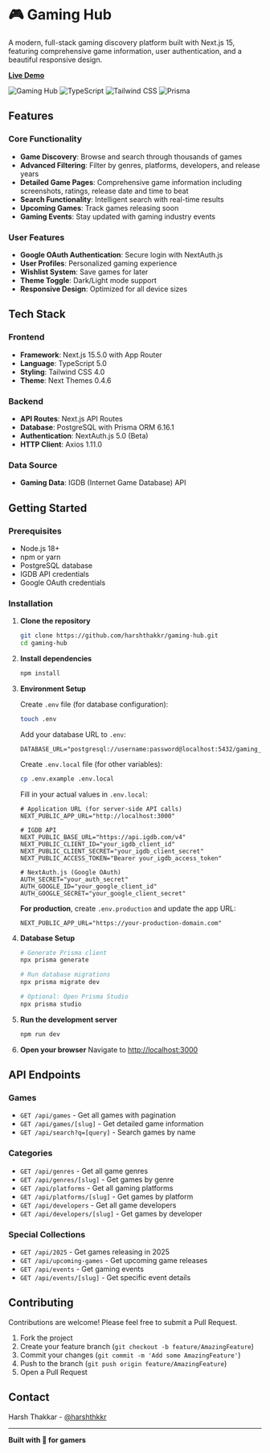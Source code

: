 # 🎮 Gaming Hub

A modern, full-stack gaming discovery platform built with Next.js 15, featuring comprehensive game information, user authentication, and a beautiful responsive design.

**[Live Demo](https://gaming-hub.harshthkkr.dev)**

![Gaming Hub](https://img.shields.io/badge/Next.js-15.5.0-black?style=for-the-badge&logo=next.js)
![TypeScript](https://img.shields.io/badge/TypeScript-5.0-blue?style=for-the-badge&logo=typescript)
![Tailwind CSS](https://img.shields.io/badge/Tailwind-4.0-38B2AC?style=for-the-badge&logo=tailwind-css)
![Prisma](https://img.shields.io/badge/Prisma-6.16.1-2D3748?style=for-the-badge&logo=prisma)

## Features

### Core Functionality

- **Game Discovery**: Browse and search through thousands of games
- **Advanced Filtering**: Filter by genres, platforms, developers, and release years
- **Detailed Game Pages**: Comprehensive game information including screenshots, ratings, release date and time to beat
- **Search Functionality**: Intelligent search with real-time results
- **Upcoming Games**: Track games releasing soon
- **Gaming Events**: Stay updated with gaming industry events

### User Features

- **Google OAuth Authentication**: Secure login with NextAuth.js
- **User Profiles**: Personalized gaming experience
- **Wishlist System**: Save games for later
- **Theme Toggle**: Dark/Light mode support
- **Responsive Design**: Optimized for all device sizes

## Tech Stack

### Frontend

- **Framework**: Next.js 15.5.0 with App Router
- **Language**: TypeScript 5.0
- **Styling**: Tailwind CSS 4.0
- **Theme**: Next Themes 0.4.6

### Backend

- **API Routes**: Next.js API Routes
- **Database**: PostgreSQL with Prisma ORM 6.16.1
- **Authentication**: NextAuth.js 5.0 (Beta)
- **HTTP Client**: Axios 1.11.0

### Data Source

- **Gaming Data**: IGDB (Internet Game Database) API

## Getting Started

### Prerequisites

- Node.js 18+
- npm or yarn
- PostgreSQL database
- IGDB API credentials
- Google OAuth credentials

### Installation

1. **Clone the repository**

   ```bash
   git clone https://github.com/harshthakkr/gaming-hub.git
   cd gaming-hub
   ```

2. **Install dependencies**

   ```bash
   npm install
   ```

3. **Environment Setup**

   Create `.env` file (for database configuration):

   ```bash
   touch .env
   ```

   Add your database URL to `.env`:

   ```env
   DATABASE_URL="postgresql://username:password@localhost:5432/gaming_hub"
   ```

   Create `.env.local` file (for other variables):

   ```bash
   cp .env.example .env.local
   ```

   Fill in your actual values in `.env.local`:

   ```env
   # Application URL (for server-side API calls)
   NEXT_PUBLIC_APP_URL="http://localhost:3000"

   # IGDB API
   NEXT_PUBLIC_BASE_URL="https://api.igdb.com/v4"
   NEXT_PUBLIC_CLIENT_ID="your_igdb_client_id"
   NEXT_PUBLIC_CLIENT_SECRET="your_igdb_client_secret"
   NEXT_PUBLIC_ACCESS_TOKEN="Bearer your_igdb_access_token"

   # NextAuth.js (Google OAuth)
   AUTH_SECRET="your_auth_secret"
   AUTH_GOOGLE_ID="your_google_client_id"
   AUTH_GOOGLE_SECRET="your_google_client_secret"
   ```

   **For production**, create `.env.production` and update the app URL:

   ```env
   NEXT_PUBLIC_APP_URL="https://your-production-domain.com"
   ```

4. **Database Setup**

   ```bash
   # Generate Prisma client
   npx prisma generate

   # Run database migrations
   npx prisma migrate dev

   # Optional: Open Prisma Studio
   npx prisma studio
   ```

5. **Run the development server**

   ```bash
   npm run dev
   ```

6. **Open your browser**
   Navigate to [http://localhost:3000](http://localhost:3000)

## API Endpoints

### Games

- `GET /api/games` - Get all games with pagination
- `GET /api/games/[slug]` - Get detailed game information
- `GET /api/search?q=[query]` - Search games by name

### Categories

- `GET /api/genres` - Get all game genres
- `GET /api/genres/[slug]` - Get games by genre
- `GET /api/platforms` - Get all gaming platforms
- `GET /api/platforms/[slug]` - Get games by platform
- `GET /api/developers` - Get all game developers
- `GET /api/developers/[slug]` - Get games by developer

### Special Collections

- `GET /api/2025` - Get games releasing in 2025
- `GET /api/upcoming-games` - Get upcoming game releases
- `GET /api/events` - Get gaming events
- `GET /api/events/[slug]` - Get specific event details

## Contributing

Contributions are welcome! Please feel free to submit a Pull Request.

1. Fork the project
2. Create your feature branch (`git checkout -b feature/AmazingFeature`)
3. Commit your changes (`git commit -m 'Add some AmazingFeature'`)
4. Push to the branch (`git push origin feature/AmazingFeature`)
5. Open a Pull Request

## Contact

Harsh Thakkar - [@harshthkkr](https://x.com/harshthkkr)

---

**Built with 🖤 for gamers**
